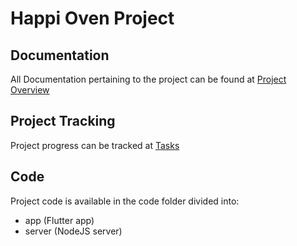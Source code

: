 # Happi Oven Project

## Documentation
All Documentation pertaining to the project can be found at [Project Overview](./documentation/project-overview.md)

## Project Tracking
Project progress can be tracked at [Tasks](./documentation/tasks.md)

## Code
Project code is available in the code folder divided into:
- app (Flutter app)
- server (NodeJS server)
